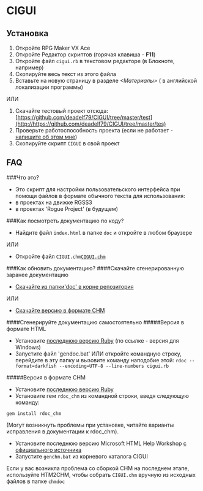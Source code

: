 CIGUI
=====

Установка
---
 1. Откройте RPG Maker VX Ace
 2. Откройте Редактор скриптов (горячая клавиша - **F11**)
 3. Откройте файл `cigui.rb` в текстовом редакторе (в Блокноте, например)
 4. Скопируйте весь текст из этого файла
 5. Вставьте на новую страницу в разделе *<Материалы>* (*<Materials>* в английской локализации программы)

ИЛИ

 1. Скачайте тестовый проект отсюда: [https://github.com/deadelf79/CIGUI/tree/master/test](http://https://github.com/deadelf79/CIGUI/tree/master/tes)
 2. Проверьте работоспособность проекта (если не работает - [напишите об этом мне](mailto:deadelf79@gmail.com))
 3. Скопируйте скрипт `CIGUI` в свой проект
 
FAQ
---
###Что это?
 - Это скрипт для настройки пользовательского интерфейса при помощи файлов в формате обычного текста для использования:
  - в проектах на движке RGSS3
  - в проектах 'Rogue Project' (в будущем)



###Как посмотреть документацию по коду?
 - Найдите файл `index.html` в папке `doc` и откройте в любом браузере

ИЛИ

 - Откройте файл `CIGUI.chm`[`CIGUI.chm`](https://github.com/deadelf79/CIGUI/CIGUI.chm)
 
 

###Как обновить документацию?
####Скачайте сгенерированную заранее документацию
 - [Скачайте из папки'doc' в корне репозитория](https://github.com/deadelf79/CIGUI/tree/work-with-text/doc)
 
ИЛИ
 
- [Скачайте версию в формате CHM](https://github.com/deadelf79/CIGUI/blob/work-with-text/CIGUI.chm)

####Сгенерируйте документацию самостоятельно
#####Версия в формате HTML
 - Установите [последнюю версию Ruby](http://rubyinstaller.org/ ) (по ссылке - версия для Windows)
 - Запустите файл 'gendoc.bat' ИЛИ откройте командную строку, перейдите в эту папку и вызовите команду наподобие этой:
`rdoc --format=darkfish --encoding=UTF-8 --line-numbers cigui.rb`

#####Версия в формате CHM
 - Установите [последнюю версию Ruby](http://rubyinstaller.org/ )
 - Установите гем `rdoc_chm` из командной строки, введя следующую команду:

`gem install rdoc_chm`

(Могут возникнуть проблемы при установке, читайте варианты исправления в документации к rdoc_chm).
 
 - Установите последнюю версию Microsoft HTML Help Workshop [с официального источника](http://www.microsoft.com/en-us/download/confirmation.aspx?id=21138)
 - Запустите `genchm.bat` из корневого каталога CIGUI
 
Если у вас возникла проблема со сборкой CHM на последнем этапе, используйте HTM2CHM, чтобы собрать `CIGUI.chm` вручную из исходных файлов в папке `chmdoc`
